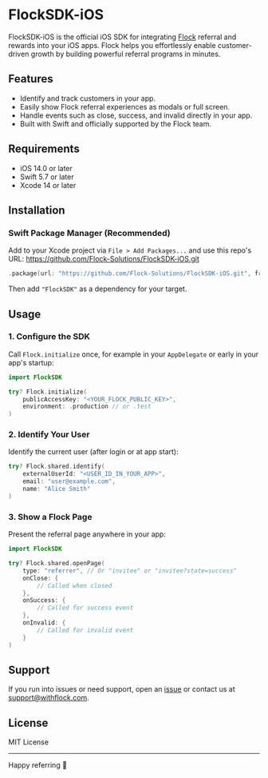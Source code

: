 # FlockSDK-iOS

FlockSDK-iOS is the official iOS SDK for integrating [Flock](https://www.withflock.com) referral and rewards into your iOS apps. Flock helps you effortlessly enable customer-driven growth by building powerful referral programs in minutes.

## Features

- Identify and track customers in your app.
- Easily show Flock referral experiences as modals or full screen.
- Handle events such as close, success, and invalid directly in your app.
- Built with Swift and officially supported by the Flock team.

## Requirements

- iOS 14.0 or later
- Swift 5.7 or later
- Xcode 14 or later

## Installation

### Swift Package Manager (Recommended)

Add to your Xcode project via `File > Add Packages...` and use this repo's URL:
<https://github.com/Flock-Solutions/FlockSDK-iOS.git>

```swift
.package(url: "https://github.com/Flock-Solutions/FlockSDK-iOS.git", from: "1.0.0")
```

Then add `"FlockSDK"` as a dependency for your target.

## Usage

### 1\. Configure the SDK

Call `Flock.initialize` once, for example in your `AppDelegate` or early in your app's startup:

```swift
import FlockSDK

try? Flock.initialize(
    publicAccessKey: "<YOUR_FLOCK_PUBLIC_KEY>",
    environment: .production // or .test
)
```

### 2\. Identify Your User

Identify the current user (after login or at app start):

```swift
try? Flock.shared.identify(
    externalUserId: "<USER_ID_IN_YOUR_APP>",
    email: "user@example.com",
    name: "Alice Smith"
)
```

### 3\. Show a Flock Page

Present the referral page anywhere in your app:

```swift
import FlockSDK

try? Flock.shared.openPage(
    type: "referrer", // Or "invitee" or "invitee?state=success"
    onClose: {
        // Called when closed
    },
    onSuccess: {
        // Called for success event
    },
    onInvalid: {
        // Called for invalid event
    }
)
```

## Support

If you run into issues or need support, open an [issue](https://github.com/Flock-Solutions/FlockSDK-iOS/issues) or contact us at <support@withflock.com>.

## License

MIT License

-----

Happy referring 🚀
